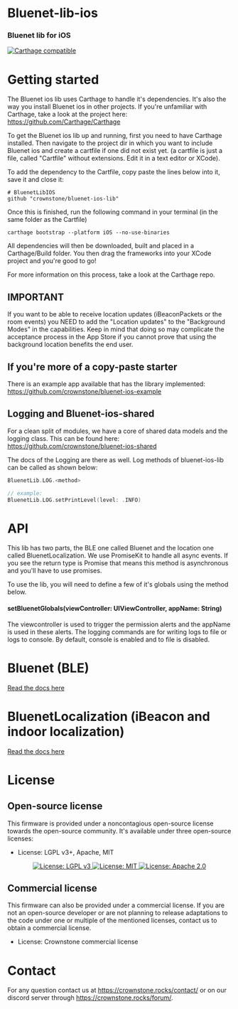 # Bluenet-lib-ios
### Bluenet lib for iOS

[![Carthage compatible](https://img.shields.io/badge/Carthage-compatible-4BC51D.svg?style=flat)](https://github.com/Carthage/Carthage)

# Getting started

The Bluenet ios lib uses Carthage to handle it's dependencies. It's also the way you install Bluenet ios in other projects.
If you're unfamiliar with Carthage, take a look at the project here: https://github.com/Carthage/Carthage

To get the Bluenet ios lib up and running, first you need to have Carthage installed. Then navigate to the project dir in which you want to include Bluenet ios and create a cartfile if one did not exist yet.
(a cartfile is just a file, called "Cartfile" without extensions. Edit it in a text editor or XCode).

To add the dependency to the Cartfile, copy paste the lines below into it, save it and close it:

```
# BluenetLibIOS
github "crownstone/bluenet-ios-lib"
```

Once this is finished, run the following command in your terminal (in the same folder as the Cartfile)

```
carthage bootstrap --platform iOS --no-use-binaries
```

All dependencies will then be downloaded, built and placed in a Carthage/Build folder. You then drag the frameworks into your XCode project and you're good to go!

For more information on this process, take a look at the Carthage repo.


## IMPORTANT

If you want to be able to receive location updates (iBeaconPackets or the room events) you NEED to add the "Location updates" to the "Background Modes" in the capabilities. Keep in mind that doing so may
complicate the acceptance process in the App Store if you cannot prove that using the background location benefits the end user.



## If you're more of a copy-paste starter

There is an example app available that has the library implemented:
https://github.com/crownstone/bluenet-ios-example


## Logging and Bluenet-ios-shared

For a clean split of modules, we have a core of shared data models and the logging class. This can be found here: https://github.com/crownstone/bluenet-ios-shared

The docs of the Logging are there as well. Log methods of bluenet-ios-lib can be called as shown below:

```swift
BluenetLib.LOG.<method>

// example: 
BluenetLib.LOG.setPrintLevel(level: .INFO)
```

# API

This lib has two parts, the BLE one called Bluenet and the location one called BluenetLocalization.
We use PromiseKit to handle all async events. If you see the return type is Promise<DataType> that
means this method is asynchronous and you'll have to use promises.

To use the lib, you will need to define a few of it's globals using the method below.

#### setBluenetGlobals(viewController: UIViewController, appName: String)
The viewcontroller is used to trigger the permission alerts and the appName is used in these alerts. The logging commands are for writing logs to file or logs to console. By default, console is enabled and to file is disabled.

# Bluenet (BLE)

[Read the docs here](./BluenetLib.md)

# BluenetLocalization (iBeacon and indoor localization)

[Read the docs here](./BluenetLocalizationLib.md)

# License

## Open-source license

This firmware is provided under a noncontagious open-source license towards the open-source community. It's available under three open-source licenses:
 
* License: LGPL v3+, Apache, MIT

<p align="center">
  <a href="http://www.gnu.org/licenses/lgpl-3.0">
    <img src="https://img.shields.io/badge/License-LGPL%20v3-blue.svg" alt="License: LGPL v3" />
  </a>
  <a href="https://opensource.org/licenses/MIT">
    <img src="https://img.shields.io/badge/License-MIT-yellow.svg" alt="License: MIT" />
  </a>
  <a href="https://opensource.org/licenses/Apache-2.0">
    <img src="https://img.shields.io/badge/License-Apache%202.0-blue.svg" alt="License: Apache 2.0" />
  </a>
</p>

## Commercial license

This firmware can also be provided under a commercial license. If you are not an open-source developer or are not planning to release adaptations to the code under one or multiple of the mentioned licenses, contact us to obtain a commercial license.

* License: Crownstone commercial license

# Contact

For any question contact us at <https://crownstone.rocks/contact/> or on our discord server through <https://crownstone.rocks/forum/>.
